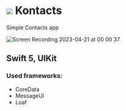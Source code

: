 # <img src="https://user-images.githubusercontent.com/43795921/233495305-52be1785-d54b-47b2-b496-61daac0dc192.png">     Kontacts
Simple Contacts app 

![Screen Recording 2023-04-21 at 00 00 37](https://user-images.githubusercontent.com/43795921/233480282-74e11c82-f945-4ba4-b3c8-e355b71561f5.gif)

## Swift 5, UIKit

### Used frameworks:

+ CoreData
+ MessageUI
+ Loaf
